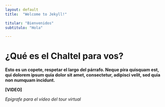 ```yaml
---
layout: default
title:  "Welcome to Jekyll!"

titular: "Bienvenidos"
subtitulo: "Hola"

---
```


# ¿Qué es el Chaltel para vos?
 
**Esto es un copete, respetar el largo del párrafo. Neque pira quisquam est, qui dolorem ipsum quia dolor sit amet, consectetur, adipisci velit, sed quia non numquam incidunt.**


**[VIDEO]**

*Epígrafe para el vídeo del tour virtual*




